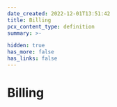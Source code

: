 ```yaml
---
date_created: 2022-12-01T13:51:42
title: Billing
pcx_content_type: definition
summary: >-

hidden: true
has_more: false
has_links: false
---
```


# Billing
